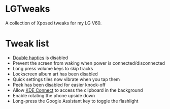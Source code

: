 # LGTweaks
A collection of Xposed tweaks for my LG V60.

# Tweak list
- [Double haptics](https://www.reddit.com/r/LGV60/comments/lw07g2/double_haptics_with_nav_buttons_on_android_11/) is disabled
- Prevent the screen from waking when power is connected/disconnected
- Long press volume keys to skip tracks
- Lockscreen album art has been disabled
- Quick settings tiles now vibrate when you tap them
- Peek has been disabled for easier knock-off
- Allow [KDE Connect](https://kdeconnect.kde.org/) to access the clipboard in the background
- Enable rotating the phone upside down
- Long-press the Google Assistant key to toggle the flashlight
